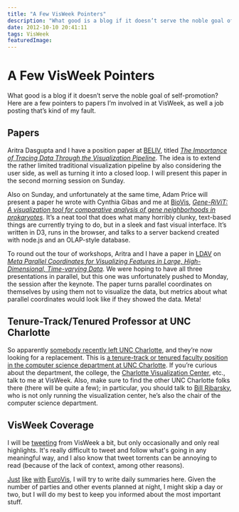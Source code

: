 ```yaml
---
title: "A Few VisWeek Pointers"
description: "What good is a blog if it doesn’t serve the noble goal of self-promotion? Here are a few pointers to papers I’m involved in at VisWeek, as well a job posting that’s kind of my fault."
date: 2012-10-10 20:41:11
tags: VisWeek
featuredImage: 
---
```


# A Few VisWeek Pointers

What good is a blog if it doesn’t serve the noble goal of self-promotion? Here are a few pointers to papers I’m involved in at VisWeek, as well a job posting that’s kind of my fault.

## Papers

Aritra Dasgupta and I have a position paper at <a href="http://www.beliv.org/wiki/BELIV2012">BELIV</a>, titled <a href="/publications/Dasgupta_BELIV_2012.html"><em>The Importance of Tracing Data Through the Visualization Pipeline</em></a>. The idea is to extend the rather limited traditional visualization pipeline by also considering the user side, as well as turning it into a closed loop. I will present this paper in the second morning session on Sunday.

Also on Sunday, and unfortunately at the same time, Adam Price will present a paper he wrote with Cynthia Gibas and me at <a href="http://biovis.net/biovis/2012/papers-by-session">BioVis</a>, <a href="/publications/Price_BioVis_2012.html"><em>Gene-RiViT: A visualization tool for comparative analysis of gene neighborhoods in prokaryotes</em></a>. It’s a neat tool that does what many horribly clunky, text-based things are currently trying to do, but in a sleek and fast visual interface. It’s written in D3, runs in the browser, and talks to a server backend created with node.js and an OLAP-style database.

To round out the tour of workshops, Aritra and I have a paper in <a href="http://ldav.org">LDAV</a> on <a href="/publications/Dasgupta_LDAV_2012.html"><em>Meta Parallel Coordinates for Visualizing Features in Large, High-Dimensional, Time-varying Data</em></a>. We were hoping to have all three presentations in parallel, but this one was unfortunately pushed to Monday, the session after the keynote. The paper turns parallel coordinates on themselves by using them not to visualize the data, but metrics about what parallel coordinates would look like if they showed the data. Meta!

## Tenure-Track/Tenured Professor at UNC Charlotte

So apparently <a title="Goodbye, Academia; Hello (Again), Tableau!" href="/blog/2012/goodbye-academia-hello-again-tableau">somebody recently left UNC Charlotte</a>, and they’re now looking for a replacement. This is <a href="http://cs.uncc.edu/jobs/compsci-faculty">a tenure-track or tenured faculty position in the computer science department at UNC Charlotte</a>. If you’re curious about the department, the college, the <a href="http://viscenter.uncc.edu">Charlotte Visualization Center</a>, etc., talk to me at VisWeek. Also, make sure to find the other UNC Charlotte folks there (there will be quite a few); in particular, you should talk to <a href="http://cs.uncc.edu/node/1428">Bill Ribarsky</a>, who is not only running the visualization center, he’s also the chair of the computer science department.

## VisWeek Coverage

I will be <a href="http://twitter.com/eagereyes">tweeting</a> from VisWeek a bit, but only occasionally and only real highlights. It's really difficult to tweet and follow what's going in any meaningful way, and I also know that tweet torrents can be annoying to read (because of the lack of context, among other reasons).

<a title="EuroVis 2012, Day 1" href="/blog/2012/eurovis-2012-day-1">Just</a> <a title="EuroVis 2012, Day 2" href="/blog/2012/eurovis-2012-day-2">like</a> <a title="EuroVis 2012, Day 3" href="/blog/2012/eurovis-2012-day-3">with</a> <a title="EuroVis 2012, Last Day and Wrap-Up" href="/blog/2012/eurovis-2012-wrap-up">EuroVis</a>, I will try to write daily summaries here. Given the number of parties and other events planned at night, I might skip a day or two, but I will do my best to keep you informed about the most important stuff.


<PostedBy />


